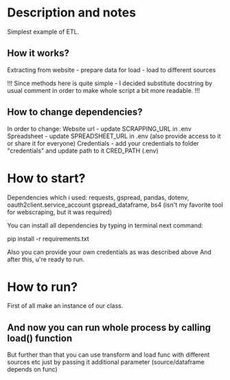 # Description and notes
Simplest example of ETL.
## How it works?
Extracting from website - prepare data for load - load to different sources

!!!
Since methods here is quite simple - I decided substitute docstring by usual comment
in order to make whole script a bit more readable.
!!!

## How to change dependencies?
In order to change:
Website url - update SCRAPPING_URL in .env
Spreadsheet - update SPREADSHEET_URL in .env (also provide access to it or share it for everyone)
Credentials - add your credentials to folder "credentials" and update path to it CRED_PATH (.env)


# How to start?

Dependencies which i used:
requests, gspread, pandas, dotenv, oauth2client.service_account
gspread_dataframe, bs4 (isn't my favorite tool for webscraping, but it was required)

You can install all dependencies by typing in terminal next command:

pip install -r requirements.txt

Also you can provide your own credentials as was described above
And after this, u're ready to run.

# How to run?

First of all make an instance of our class.
## And now you can run whole process by calling load() function

But further than that you can use transform and load func with different sources etc
just by passing it additional parameter (source/dataframe depends on func)
